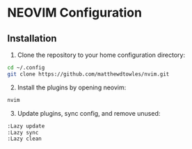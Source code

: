 # NEOVIM Configuration

## Installation

1. Clone the repository to your home configuration directory:
```bash
cd ~/.config
git clone https://github.com/matthewdtowles/nvim.git
```

2. Install the plugins by opening neovim:
```bash
nvim
```

3. Update plugins, sync config, and remove unused:
```bash
:Lazy update
:Lazy sync
:Lazy clean
```
